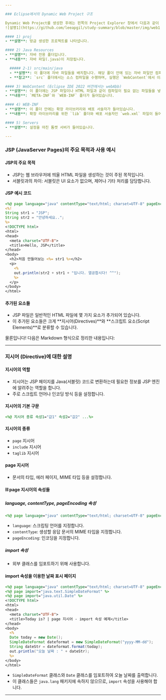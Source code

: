 ```yaml
---

### Eclipse에서의 Dynamic Web Project 구조

Dynamic Web Project를 생성한 후에는 왼쪽의 Project Explorer 창에서 다음과 같이 생성된 폴더들을 확인할 수 있습니다. 
![설명1](https://github.com/leeapgil/study-summary/blob/master/img/web1.PNG)

#### 1) proj
- **설명**: 방금 생성한 프로젝트를 나타냅니다.

#### 2) Java Resources
- **설명**: 자바 전용 폴더입니다.
- **내용**: 자바 파일(.java)이 저장됩니다.

  ##### 2-1) src/main/java
  - **설명**: 이 폴더에 자바 파일들을 배치합니다. 해당 폴더 안에 있는 자바 파일만 컴파일을 수행합니다.
  - **참고**: `src` 폴더에서는 소스 컴파일을 수행하며, 실행은 `WebContent`에서 이루어집니다.

#### 3) WebContent (Eclipse IDE 2022 버전에서는 webAbb)
- **설명**: 이 폴더에는 JSP 파일이나 HTML 파일과 같이 컴파일이 필요 없는 파일들을 넣어줍니다.
- **내용**: `META-INF`와 `WEB-INF` 폴더가 들어있습니다.

#### 4) WEB-INF
- **설명**: 이 폴더 안에는 확장 라이브러리와 배포 서술자가 들어있습니다.
- **내용**: 확장 라이브러리를 위한 `lib` 폴더와 배포 서술자인 `web.xml` 파일이 들어있습니다.

#### 5) Servers
- **설명**: 설정을 마친 톰캣 서버가 들어있습니다.

---
```

### JSP (JavaServer Pages)의 주요 목적과 사용 예시

#### JSP의 주요 목적
- JSP는 웹 브라우저에 띄울 HTML 파일을 생성하는 것이 주된 목적입니다.
- 서블릿과의 차이: 서블릿은 UI 요소가 없으며, 제어나 기타 처리를 담당합니다.

#### JSP 예시 코드
```jsp
<%@ page language="java" contentType="text/html; charset=UTF-8" pageEncoding="UTF-8"%>
<%!
String str1 = "JSP";
String str2 = "안녕하세요..";
%>
<!DOCTYPE html>
<html>
<head>
  <meta charset="UTF-8">
  <title>Hello, JSP</title>
</head>
<body>
  <h2>처음 만들어보는 <%= str1 %></h2>
  <p>
    <%
    out.println(str2 + str1 + "입니다. 열공합시다! ^^");
    %>
  </p>
</body>
</html>
```

#### 추가된 요소들
- JSP 파일은 일반적인 HTML 파일에 몇 가지 요소가 추가되어 있습니다.
- 이 추가된 요소들은 크게 **지시어(Directives)**와 **스크립트 요소(Script Elements)**로 분류할 수 있습니다.

물론입니다! 다음은 Markdown 형식으로 정리한 내용입니다:

---

### 지시어 (Directive)에 대한 설명

#### 지시어의 역할
- 지시어는 JSP 페이지를 Java(서블릿) 코드로 변환하는데 필요한 정보를 JSP 엔진에 알려주는 역할을 합니다.
- 주로 스크립트 언어나 인코딩 방식 등을 설정합니다.

####  지시어의 기본 구문
```jsp
<%@ 지시어 종류 속성1="값1" 속성2="값2" ...%>
```

#### 지시어의 종류
- `page` 지시어
- `include` 지시어
- `taglib` 지시어

#### page 지시어
- 문서의 타입, 에러 페이지, MIME 타입 등을 설정합니다.

#### ⛓ page 지시어의 속성들
##### language, contentType, pageEncoding 속성
```jsp
<%@ page language="java" contentType="text/html; charset=UTF-8" pageEncoding="UTF-8"%>
```
- `language`: 스크립팅 언어를 지정합니다.
- `contentType`: 생성할 응답 문서의 MIME 타입을 지정합니다.
- `pageEncoding`: 인코딩을 지정합니다.

#####  import 속성
- 외부 클래스를 임포트하기 위해 사용합니다.

####  import 속성을 이용한 날짜 표시 페이지
```jsp
<%@ page language="java" contentType="text/html; charset=UTF-8" pageEncoding="UTF-8"%>
<%@ page import="java.text.SimpleDateFormat" %> 
<%@ page import="java.util.Date" %> 
<!DOCTYPE html>
<html>
<head>
  <meta charset="UTF-8">
  <title>Today is? | page 지시어 - import 속성 예제</title>
</head>
<body>
  <%
  Date today = new Date();
  SimpleDateFormat dateformat = new SimpleDateFormat("yyyy-MM-dd");
  String dateStr = dateformat.format(today);
  out.println("오늘 날짜 : " + dateStr);
  %>
</body>
</html>
```

- `SimpleDateFormat` 클래스와 `Date` 클래스를 임포트하여 오늘 날짜를 출력합니다.
- 이 클래스들은 `java.lang` 패키지에 속하지 않으므로, `import` 속성을 사용해야 합니다.

---

